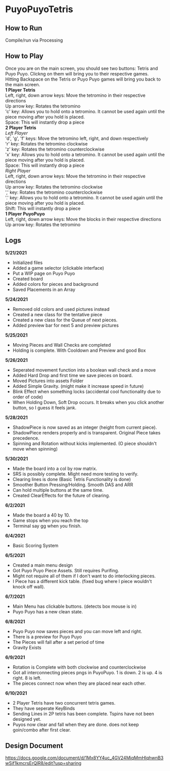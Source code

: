 # PuyoPuyoTetris
## How to Run
Compile/run via Processing
## How to Play
Once you are on the main screen, you should see two buttons: Tetris and Puyo Puyo. Clickng on them will bring you to their respective games.  
Hitting Backspace on the Tetris or Puyo Puyo games will bring you back to the main screen.  
**1 Player Tetris**  
Left, right, down arrow keys: Move the tetromino in their respective directions  
Up arrow key: Rotates the tetromino  
'c' key: Allows you to hold onto a tetromino. It cannot be used again until the piece moving after you hold is placed.  
Space: This will instantly drop a piece  
**2 Player Tetris**  
*Left Player*  
'd', 'g', 'f' keys: Move the tetromino left, right, and down respectively  
'r' key: Rotates the tetromino clockwise  
'z' key: Rotates the tetromino counterclockwise  
'x' key: Allows you to hold onto a tetromino. It cannot be used again until the piece moving after you hold is placed.  
Space: This will instantly drop a piece  
*Right Player*  
Left, right, down arrow keys: Move the tetromino in their respective directions  
Up arrow key: Rotates the tetromino clockwise  
',' key: Rotates the tetromino counterclockwise  
'.' key: Allows you to hold onto a tetromino. It cannot be used again until the piece moving after you hold is placed.  
Shift: This will instantly drop a piece  
**1 Player PuyoPuyo**  
Left, right, down arrow keys: Move the blocks in their respective directions  
Up arrow key: Rotates the tetromino  

## Logs
**5/21/2021**
- Initialized files
- Added a game selector (clickable interface)
- Put a WIP page on Puyo Puyo
- Created board
- Added colors for pieces and background
- Saved Placements in an Array

**5/24/2021**
- Removed old colors and used pictures instead
- Created a new class for the tentative piece
- Created a new class for the Queue of next pieces.
- Added preview bar for next 5 and preview pictures

**5/25/2021**
- Moving Pieces and Wall Checks are completed
- Holding is complete. With Cooldown and Preview and good Box

**5/26/2021**
- Seperated movement function into a boolean wall check and a move
- Added Hard Drop and first time we save pieces on board.
- Moved Pictures into assets Folder
- Added Simple Gravity. (might make it increase speed in future)
- Blink Effect when something locks (accidental cool functionality due to order of code)
- When Holding Down, Soft Drop occurs. It breaks when you click another button, so I guess it feels jank.

**5/28/2021**
- ShadowPiece is now saved as an integer (height from current piece).
- ShadowPiece renders properly and is transparent. Original Piece takes precedence.
- Spinning and Rotation without kicks implemented. (O piece shouldn't move when spinning)

**5/30/2021**
- Made the board into a col by row matrix. 
- SRS is possibly complete. Might need more testing to verify.
- Clearing lines is done (Basic Tetris Functionality is done)
- Smoother Button Pressing/Holding. Smooth DAS and ARR
- Can hold multiple buttons at the same time.
- Created ClearEffects for the future of clearing.

**6/2/2021**
- Made the board a 40 by 10.
- Game stops when you reach the top
- Terminal say gg when you finish.

**6/4/2021**
- Basic Scoring System

**6/5/2021**
- Created a main menu design
- Got Puyo Puyo Piece Assets. Still requires Purifing.
- Might not require all of them if I don't want to do interlocking pieces. 
- I Piece has a different kick table. (fixed bug where I piece wouldn't knock off wall).

**6/7/2021**
- Main Menu has clickable buttons. (detects box mouse is in)
- Puyo Puyo has a new clean state.

**6/8/2021**
- Puyo Puyo now saves pieces and you can move left and right.
- There is a preview for Puyo Puyo
- The Pieces will fall after a set period of time
- Gravity Exists

**6/9/2021**
- Rotation is Complete with both clockwise and counterclockwise
- Got all interconnecting pieces pngs in PuyoPuyo. 1 is down. 2 is up. 4 is right. 8 is left.
- The pieces connect now when they are placed near each other.

**6/10/2021**
- 2 Player Tetris have two concurrent tetris games.
- They have seperate KeyBinds
- Sending Lines in 2P tetris has been complete. Tspins have not been designed yet.
- Puyos now clear and fall when they are done. does not keep goin/combo after first clear.

## Design Document
https://docs.google.com/document/d/1Mx8YY4uc_4GV24MiqMmHlqhwnB3wSif1kmcrsErQlR8/edit?usp=sharing

